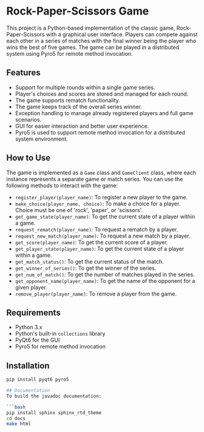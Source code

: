 # Rock-Paper-Scissors Game

This project is a Python-based implementation of the classic game, Rock-Paper-Scissors with a graphical user interface. Players can compete against each other in a series of matches with the final winner being the player who wins the best of five games. The game can be played in a distributed system using Pyro5 for remote method invocation.

## Features

- Support for multiple rounds within a single game series.
- Player's choices and scores are stored and managed for each round.
- The game supports rematch functionality.
- The game keeps track of the overall series winner.
- Exception handling to manage already registered players and full game scenarios.
- GUI for easier interaction and better user experience.
- Pyro5 is used to support remote method invocation for a distributed system environment.

## How to Use

The game is implemented as a `Game` class and `GameClient` class, where each instance represents a separate game or match series. You can use the following methods to interact with the game:

- `register_player(player_name)`: To register a new player to the game.
- `make_choice(player_name, choice)`: To make a choice for a player. Choice must be one of 'rock', 'paper', or 'scissors'.
- `get_game_state(player_name)`: To get the current state of a player within a game.
- `request_rematch(player_name)`: To request a rematch by a player.
- `request_new_match(player_name)`: To request a new match by a player.
- `get_score(player_name)`: To get the current score of a player.
- `get_player_state(player_name)`: To get the current state of a player within a game.
- `get_match_status()`: To get the current status of the match.
- `get_winner_of_series()`: To get the winner of the series.
- `get_num_of_match()`: To get the number of matches played in the series.
- `get_opponent_name(player_name)`: To get the name of the opponent for a given player.
- `remove_player(player_name)`: To remove a player from the game.

## Requirements

- Python 3.x
- Python's built-in `collections` library
- PyQt6 for the GUI
- Pyro5 for remote method invocation

## Installation

```bash
pip install pyqt6 pyro5

## Documentation
To build the javadoc documentation:

```bash
pip install sphinx sphinx_rtd_theme
cd docs
make html


